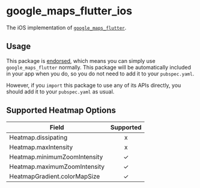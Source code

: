 # google\_maps\_flutter\_ios

The iOS implementation of [`google_maps_flutter`][1].

## Usage

This package is [endorsed][2], which means you can simply use
`google_maps_flutter` normally. This package will be automatically included in
your app when you do, so you do not need to add it to your `pubspec.yaml`.

However, if you `import` this package to use any of its APIs directly, you
should add it to your `pubspec.yaml` as usual.

## Supported Heatmap Options

| Field                        | Supported |
| ---------------------------- | :-------: |
| Heatmap.dissipating          |     x     |
| Heatmap.maxIntensity         |     x     |
| Heatmap.minimumZoomIntensity |     ✓     |
| Heatmap.maximumZoomIntensity |     ✓     |
| HeatmapGradient.colorMapSize |     ✓     |

[1]: https://pub.dev/packages/google_maps_flutter
[2]: https://flutter.dev/to/endorsed-federated-plugin

